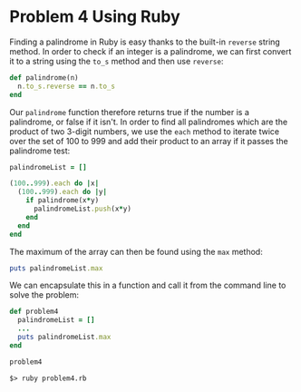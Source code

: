 # Problem 4 Using Ruby 

Finding a palindrome in Ruby is easy thanks to the built-in `reverse` string method. 
In order to check if an integer is a palindrome, we can first convert it to a string 
using the `to_s` method and then use `reverse`: 

````ruby
def palindrome(n)
  n.to_s.reverse == n.to_s
end
````
    
Our `palindrome` function therefore returns true if the number is a palindrome, or 
false if it isn't. In order to find all palindromes which are the product of two 
3-digit numbers, we use the `each` method to iterate twice over the set of 100 to 
999 and add their product to an array if it passes the palindrome test: 

````ruby
palindromeList = []

(100..999).each do |x|
  (100..999).each do |y|
    if palindrome(x*y)
      palindromeList.push(x*y)
    end
  end
end
````
   
The maximum of the array can then be found using the `max` method: 

````ruby
puts palindromeList.max
````
    
We can encapsulate this in a function and call it from the command line to solve 
the problem: 

````ruby
def problem4
  palindromeList = []
  ...
  puts palindromeList.max 
end 

problem4
````
    
````shell
$> ruby problem4.rb
````
